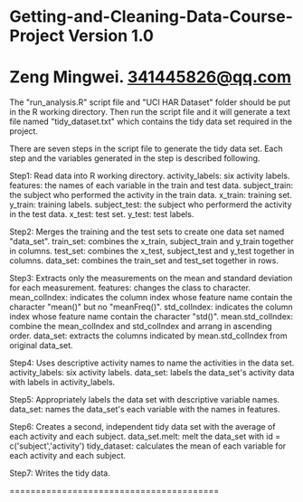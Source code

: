 Getting-and-Cleaning-Data-Course-Project Version 1.0
========================================
Zeng Mingwei.
341445826@qq.com
========================================

The "run_analysis.R" script file and "UCI HAR Dataset" folder should be put in the R working directory.
Then run the script file and it will generate a text file named "tidy_dataset.txt" which
contains the tidy data set required in the project.

There are seven steps in the script file to generate the tidy data set. Each step and the
variables generated in the step is described following.

Step1: Read data into R working directory.
	activity_labels: six activity labels.
	features: the names of each variable in the train and test data.
	subject_train: the subject who performed the activity in the train data.
	x_train: training set.
	y_train: training labels.
	subject_test: the subject who performerd the activity in the test data.
	x_test: test set.
	y_test: test labels.

Step2: Merges the training and the test sets to create one data set named "data_set".
	train_set: combines the x_train, subject_train and y_train together in columns.
	test_set: combines the x_test, subject_test and y_test together in columns.
	data_set: combines the train_set and test_set together in rows.

Step3: Extracts only the measurements on the mean and standard deviation for each measurement.
	features: changes the class to character.
	mean_colIndex: indicates the column index whose feature name contain the character "mean()" but no "meanFreq()".
	std_colIndex: indicates the column index whose feature name contain the character "std()".
	mean.std_colIndex: combine the mean_colIndex and std_colIndex and arrang in ascending order.
	data_set: extracts the columns indicated by mean.std_colIndex from original data_set.

Step4: Uses descriptive activity names to name the activities in the data set.
	activity_labels: six activity labels.
	data_set: labels the data_set's activity data with labels in activity_labels.

Step5: Appropriately labels the data set with descriptive variable names.
	data_set: names the data_set's each variable with the names in features.

Step6: Creates a second, independent tidy data set with the average of each activity and each subject.
	data_set.melt: melt the data_set with id = c('subject','activity')
	tidy_dataset: calculates the mean of each variable for each activity and each subject.
	
Step7: Writes the tidy data.

========================================
